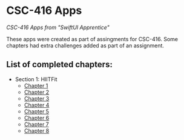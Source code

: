 # CSC-416 Apps
*CSC-416 Apps from "SwiftUI Apprentice"*

These apps were created as part of assingments for CSC-416. 
Some chapters had extra challenges added as part of an assignment.

## List of completed chapters:
* Section 1: HIITFit
  * [Chapter 1](https://github.com/quinn-brittain/csc-416-apps/tree/chapter1/)
  * [Chapter 2](https://github.com/quinn-brittain/csc-416-apps/tree/chapter2/)
  * [Chapter 3](https://github.com/quinn-brittain/csc-416-apps/tree/chapter3/)
  * [Chapter 4](https://github.com/quinn-brittain/csc-416-apps/tree/chapter4/)
  * [Chapter 5](https://github.com/quinn-brittain/csc-416-apps/tree/chapter5/)
  * [Chapter 6](https://github.com/quinn-brittain/csc-416-apps/tree/chapter6/)
  * [Chapter 7](https://github.com/quinn-brittain/csc-416-apps/tree/chapter7/)
  * [Chapter 8](https://github.com/quinn-brittain/csc-416-apps/tree/chapter8/)
